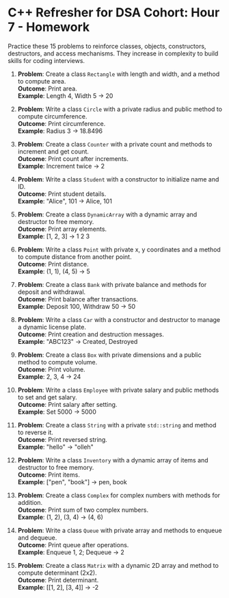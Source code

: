 # C++ Refresher for DSA Cohort: Hour 7 - Homework

Practice these 15 problems to reinforce classes, objects, constructors, destructors, and access mechanisms. They increase in complexity to build skills for coding interviews.

1. **Problem**: Create a class `Rectangle` with length and width, and a method to compute area.  
   **Outcome**: Print area.  
   **Example**: Length 4, Width 5 → 20

2. **Problem**: Write a class `Circle` with a private radius and public method to compute circumference.  
   **Outcome**: Print circumference.  
   **Example**: Radius 3 → 18.8496

3. **Problem**: Create a class `Counter` with a private count and methods to increment and get count.  
   **Outcome**: Print count after increments.  
   **Example**: Increment twice → 2

4. **Problem**: Write a class `Student` with a constructor to initialize name and ID.  
   **Outcome**: Print student details.  
   **Example**: "Alice", 101 → Alice, 101

5. **Problem**: Create a class `DynamicArray` with a dynamic array and destructor to free memory.  
   **Outcome**: Print array elements.  
   **Example**: [1, 2, 3] → 1 2 3

6. **Problem**: Write a class `Point` with private x, y coordinates and a method to compute distance from another point.  
   **Outcome**: Print distance.  
   **Example**: (1, 1), (4, 5) → 5

7. **Problem**: Create a class `Bank` with private balance and methods for deposit and withdrawal.  
   **Outcome**: Print balance after transactions.  
   **Example**: Deposit 100, Withdraw 50 → 50

8. **Problem**: Write a class `Car` with a constructor and destructor to manage a dynamic license plate.  
   **Outcome**: Print creation and destruction messages.  
   **Example**: "ABC123" → Created, Destroyed

9. **Problem**: Create a class `Box` with private dimensions and a public method to compute volume.  
   **Outcome**: Print volume.  
   **Example**: 2, 3, 4 → 24

10. **Problem**: Write a class `Employee` with private salary and public methods to set and get salary.  
    **Outcome**: Print salary after setting.  
    **Example**: Set 5000 → 5000

11. **Problem**: Create a class `String` with a private `std::string` and method to reverse it.  
    **Outcome**: Print reversed string.  
    **Example**: "hello" → "olleh"

12. **Problem**: Write a class `Inventory` with a dynamic array of items and destructor to free memory.  
    **Outcome**: Print items.  
    **Example**: ["pen", "book"] → pen, book

13. **Problem**: Create a class `Complex` for complex numbers with methods for addition.  
    **Outcome**: Print sum of two complex numbers.  
    **Example**: (1, 2), (3, 4) → (4, 6)

14. **Problem**: Write a class `Queue` with private array and methods to enqueue and dequeue.  
    **Outcome**: Print queue after operations.  
    **Example**: Enqueue 1, 2; Dequeue → 2

15. **Problem**: Create a class `Matrix` with a dynamic 2D array and method to compute determinant (2x2).  
    **Outcome**: Print determinant.  
    **Example**: [[1, 2], [3, 4]] → -2